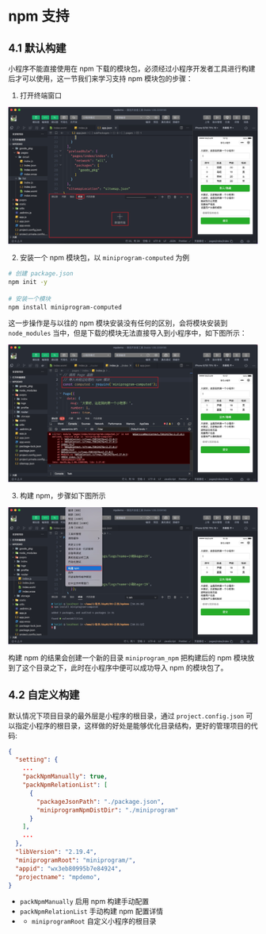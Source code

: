 # npm 支持

## 4.1 默认构建

小程序不能直接使用在 npm 下载的模块包，必须经过小程序开发者工具进行构建后才可以使用，这一节我们来学习支持 npm 模块包的步骤：

1. 打开终端窗口

![打开终端](./assets/npm/picture_1.jpg)

2. 安装一个 npm 模块包，以 `miniprogram-computed` 为例

```bash
# 创建 package.json
npm init -y

# 安装一个模块
npm install miniprogram-computed
```

这一步操作是与以往的 npm 模块安装没有任何的区别，会将模块安装到 `node_modules` 当中，但是下载的模块无法直接导入到小程序中，如下图所示：

![模块导入](./assets/npm/picture_3.jpg)

3. 构建 npm，步骤如下图所示

![模块导入](./assets/npm/picture_5.jpg)

构建 npm 的结果会创建一个新的目录 `miniprogram_npm` 把构建后的 npm 模块放到了这个目录之下，此时在小程序中便可以成功导入 npm 的模块包了。

## 4.2 自定义构建

默认情况下项目目录的最外层是小程序的根目录，通过 `project.config.json` 可以指定小程序的根目录，这样做的好处是能够优化目录结构，更好的管理项目的代码:

```json
{
  "setting": {
    ...
    "packNpmManually": true,
    "packNpmRelationList": [
      {
        "packageJsonPath": "./package.json",
        "miniprogramNpmDistDir": "./miniprogram"
      }
    ],
    ...
  },
  "libVersion": "2.19.4",
  "miniprogramRoot": "miniprogram/",
  "appid": "wx3eb80995b7e84924",
  "projectname": "mpdemo",
}
```

- `packNpmManually` 启用 npm 构建手动配置
- `packNpmRelationList` 手动构建 npm 配置详情
- - `miniprogramRoot` 自定义小程序的根目录

